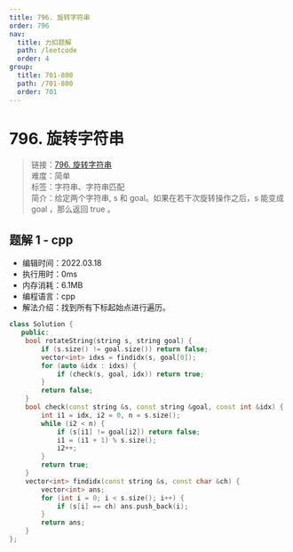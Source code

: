 ```yaml
---
title: 796. 旋转字符串
order: 796
nav:
  title: 力扣题解
  path: /leetcode
  order: 4
group:
  title: 701-800
  path: /701-800
  order: 701
---
```


# 796. 旋转字符串

> 链接：[796. 旋转字符串](https://leetcode-cn.com/problems/rotate-string/)  
> 难度：简单  
> 标签：字符串、字符串匹配  
> 简介：给定两个字符串, s 和 goal。如果在若干次旋转操作之后，s 能变成 goal ，那么返回 true 。

## 题解 1 - cpp

- 编辑时间：2022.03.18
- 执行用时：0ms
- 内存消耗：6.1MB
- 编程语言：cpp
- 解法介绍：找到所有下标起始点进行遍历。

```cpp
class Solution {
   public:
    bool rotateString(string s, string goal) {
        if (s.size() != goal.size()) return false;
        vector<int> idxs = findidx(s, goal[0]);
        for (auto &idx : idxs) {
            if (check(s, goal, idx)) return true;
        }
        return false;
    }
    bool check(const string &s, const string &goal, const int &idx) {
        int i1 = idx, i2 = 0, n = s.size();
        while (i2 < n) {
            if (s[i1] != goal[i2]) return false;
            i1 = (i1 + 1) % s.size();
            i2++;
        }
        return true;
    }
    vector<int> findidx(const string &s, const char &ch) {
        vector<int> ans;
        for (int i = 0; i < s.size(); i++) {
            if (s[i] == ch) ans.push_back(i);
        }
        return ans;
    }
};
```
